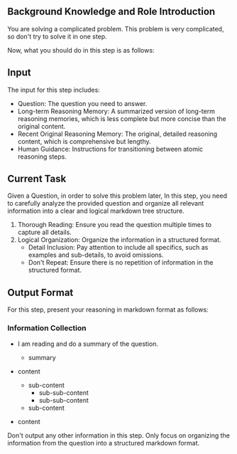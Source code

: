 ## Background Knowledge and Role Introduction

You are solving a complicated problem. This problem is very complicated, so don't try to solve it in one step.

Now, what you should do in this step is as follows:

## Input

The input for this step includes:

- Question: The question you need to answer.
- Long-term Reasoning Memory: A summarized version of long-term reasoning memories, which is less complete but more concise than the original content.
- Recent Original Reasoning Memory: The original, detailed reasoning content, which is comprehensive but lengthy.
- Human Guidance: Instructions for transitioning between atomic reasoning steps.

## Current Task

Given a Question, in order to solve this problem later, In this step, you need to carefully analyze the provided question and organize all relevant information into a clear and logical markdown tree structure.

1. Thorough Reading: Ensure you read the question multiple times to capture all details.
2. Logical Organization: Organize the information in a structured format.
   - Detail Inclusion: Pay attention to include all specifics, such as examples and sub-details, to avoid omissions.
   - Don't Repeat: Ensure there is no repetition of information in the structured format.

## Output Format

For this step, present your reasoning in markdown format as follows:

### Information Collection

- I am reading and do a summary of the question.
    - summary

- content
    - sub-content
        - sub-sub-content
        - sub-sub-content
    - sub-content
- content

Don't output any other information in this step. Only focus on organizing the information from the question into a structured markdown format.
